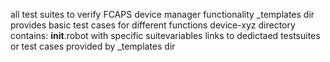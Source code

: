 all test suites to verify FCAPS device manager functionality
_templates dir provides basic test cases for different functions
device-xyz directory contains:
  __init__.robot with specific suitevariables
  links to dedictaed testsuites or test cases provided by _templates dir